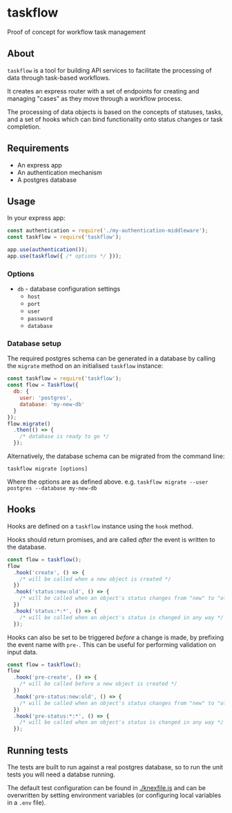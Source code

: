 # taskflow

Proof of concept for workflow task management

## About

`taskflow` is a tool for building API services to facilitate the processing of data through task-based workflows.

It creates an express router with a set of endpoints for creating and managing "cases" as they move through a workflow process.

The processing of data objects is based on the concepts of statuses, tasks, and a set of hooks which can bind functionality onto status changes or task completion.

## Requirements

* An express app
* An authentication mechanism
* A postgres database

## Usage

In your express app:

```js
const authentication = require('./my-authentication-middleware');
const taskflow = require('taskflow');

app.use(authentication());
app.use(taskflow({ /* options */ }));
```

### Options

* `db` - database configuration settings
  * `host`
  * `port`
  * `user`
  * `password`
  * `database`

### Database setup

The required postgres schema can be generated in a database by calling the `migrate` method on an initialised `taskflow` instance:

```js
const taskflow = require('taskflow');
const flow = Taskflow({
  db: {
    user: 'postgres',
    database: 'my-new-db'
  }
});
flow.migrate()
  .then(() => {
    /* database is ready to go */
  });
```

Alternatively, the database schema can be migrated from the command line:

```
taskflow migrate [options]
```

Where the options are as defined above. e.g. `taskflow migrate --user postgres --database my-new-db`

## Hooks

Hooks are defined on a `taskflow` instance using the `hook` method.

Hooks should return promises, and are called _after_ the event is written to the database.

```js
const flow = taskflow();
flow
  .hook('create', () => {
    /* will be called when a new object is created */
  })
  .hook('status:new:old', () => {
    /* will be called when an object's status changes from "new" to "old" */
  })
  .hook('status:*:*', () => {
    /* will be called when an object's status is changed in any way */
  });
```

Hooks can also be set to be triggered _before_ a change is made, by prefixing the event name with `pre-`. This can be useful for performing validation on input data.

```js
const flow = taskflow();
flow
  .hook('pre-create', () => {
    /* will be called before a new object is created */
  })
  .hook('pre-status:new:old', () => {
    /* will be called when an object's status changes from "new" to "old" */
  })
  .hook('pre-status:*:*', () => {
    /* will be called when an object's status is changed in any way */
  });
```

## Running tests

The tests are built to run against a real postgres database, so to run the unit tests you will need a databse running.

The default test configuration can be found in [./knexfile.js](./knexfile.js) and can be overwritten by setting environment variables (or configuring local variables in a `.env` file).
